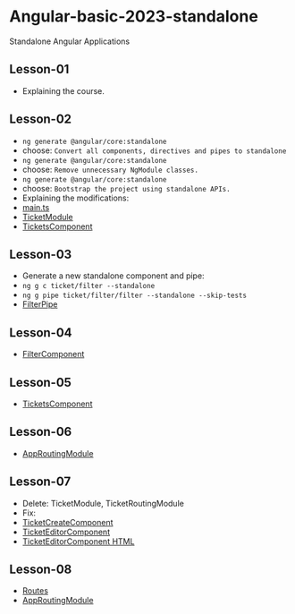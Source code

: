 # Angular-basic-2023-standalone
Standalone Angular Applications

## Lesson-01
- Explaining the course.

## Lesson-02
- `ng generate @angular/core:standalone`
- choose: `Convert all components, directives and pipes to standalone`
- `ng generate @angular/core:standalone`
- choose: `Remove unnecessary NgModule classes.`
- `ng generate @angular/core:standalone`
- choose: `Bootstrap the project using standalone APIs.`
- Explaining the modifications:
- [main.ts](src/main.ts)
- [TicketModule](src/app/ticket/ticket.module.ts)
- [TicketsComponent](src/app/ticket/tickets/tickets.component.ts)

## Lesson-03
- Generate a new standalone component and pipe:
- `ng g c ticket/filter --standalone`
- `ng g pipe ticket/filter/filter --standalone --skip-tests`
- [FilterPipe](src/app/ticket/filter/filter.pipe.ts)

## Lesson-04
- [FilterComponent](src/app/ticket/filter/filter.component.ts)

## Lesson-05
- [TicketsComponent](src/app/ticket/tickets/tickets.component.ts)

## Lesson-06
- [AppRoutingModule](src/app/app-routing.module.ts)

## Lesson-07
- Delete: TicketModule, TicketRoutingModule
- Fix:
- [TicketCreateComponent](src/app/ticket/ticket-create/ticket-create.component.ts)
- [TicketEditorComponent](src/app/ticket/ticket-editor/ticket-editor.component.ts)
- [TicketEditorComponent HTML](src/app/ticket/ticket-editor/ticket-editor.component.html)

## Lesson-08
- [Routes](src\app\ticket\routes.ts)
- [AppRoutingModule](src/app/app-routing.module.ts)
